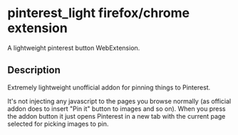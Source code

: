 # pinterest_light firefox/chrome extension
A lightweight pinterest button WebExtension.


## Description

Extremely lightweight unofficial addon for pinning things to Pinterest.

It's not injecting any javascript to the pages you browse normally (as official addon does to insert "Pin it" button to images and so on).
When you press the addon button it just opens Pinterest in a new tab with the current page selected for picking images to pin.
